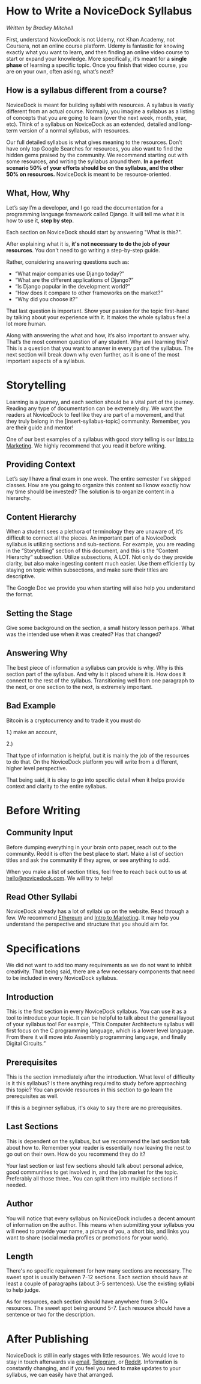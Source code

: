 # How to Write a NoviceDock Syllabus

_Written by Bradley Mitchell_

First, understand NoviceDock is not Udemy, not Khan Academy, not Coursera, not an online course platform. Udemy is fantastic for knowing exactly what you want to learn, and then finding an online video course to start or expand your knowledge. More specifically, it’s meant for a **single phase** of learning a specific topic. Once you finish that video course, you are on your own, often asking, what’s next?

## How is a syllabus different from a course?

NoviceDock is meant for building syllabi with resources. A syllabus is vastly different from an actual course. Normally, you imagine a syllabus as a listing of concepts that you are going to learn (over the next week, month, year, etc). Think of a syllabus on NoviceDock as an extended, detailed and long-term version of a normal syllabus, with resources. 

Our full detailed syllabus is what gives meaning to the resources. Don’t have only top Google Searches for resources, you also want to find the hidden gems praised by the community. 
We recommend starting out with some resources, and writing the syllabus around them. **In a perfect scenario 50% of your efforts should be on the syllabus, and the other 50% on resources.** NoviceDock is meant to be resource-oriented. 

## What, How, Why

Let’s say I’m a developer, and I go read the documentation for a programming language framework called Django. It will tell me what it is how to use it, **step by step**.

Each section on NoviceDock should start by answering "What is this?". 

After explaining what it is, **it's not necessary to do the job of your resources**. You don't need to go writing a step-by-step guide.

Rather, considering answering questions such as:
 
* “What major companies use Django today?”
* “What are the different applications of Django?”
* “Is Django popular in the development world?”
* “How does it compare to other frameworks on the market?”
* “Why did you choose it?”

That last question is important. Show your passion for the topic first-hand by talking about your experience with it. It makes the whole syllabus feel a lot more human.

Along with answering the what and how, it’s also important to answer why. That’s the most common question of any student. Why am I learning this? This is a question that you want to answer in every part of the syllabus. The next section will break down why even further, as it is one of the most important aspects of a syllabus.

# Storytelling

Learning is a journey, and each section should be a vital part of the journey. Reading any type of documentation can be extremely dry. We want the readers at NoviceDock to feel like they are part of a movement, and that they truly belong in the [insert-syllabus-topic] community. Remember, you are their guide and mentor!

One of our best examples of a syllabus with good story telling is our [Intro to Marketing](https://novicedock.com/learn/business/intro-to-marketing). We highly recommend that you read it before writing.

## Providing Context

Let’s say I have a final exam in one week. The entire semester I’ve skipped classes. How are you going to organize this content so I know exactly how my time should be invested? The solution is to organize content in a hierarchy.

## Content Hierarchy

When a student sees a plethora of terminology they are unaware of, it’s difficult to connect all the pieces. An important part of a NoviceDock syllabus is utilizing sections and sub-sections. For example, you are reading in the “Storytelling” section of this document, and this is the “Content Hierarchy” subsection.
Utilize subsections, A LOT. Not only do they provide clarity, but also make ingesting content much easier. Use them efficiently by staying on topic within subsections, and make sure their titles are descriptive.

The Google Doc we provide you when starting will also help you understand the format.

## Setting the Stage

Give some background on the section, a small history lesson perhaps. What was the intended use when it was created? Has that changed?

## Answering Why

The best piece of information a syllabus can provide is why. Why is this section part of the syllabus. And why is it placed where it is. How does it connect to the rest of the syllabus. Transitioning well from one paragraph to the next, or one section to the next, is extremely important.

## Bad Example

Bitcoin is a cryptocurrency and to trade it you must do 

1.) make an account,

2.)

That type of information is helpful, but it is mainly the job of the resources to do that. On the NoviceDock platform you will write from a different, higher level perspective. 

That being said, it is okay to go into specific detail when it helps provide context and clarity to the entire syllabus.

# Before Writing
## Community Input

Before dumping everything in your brain onto paper, reach out to the community. Reddit is often the best place to start. Make a list of section titles and ask the community if they agree, or see anything to add. 

When you make a list of section titles, feel free to reach back out to us at hello@novicedock.com. We will try to help!

## Read Other Syllabi

NoviceDock already has a lot of syllabi up on the website. Read through a few. We recommend [Ethereum](https://novicedock.com/learn/cryptocurrency/ethereum) and [Intro to Marketing](https://novicedock.com/learn/business/intro-to-marketing). It may help you understand the perspective and structure that you should aim for. 

# Specifications

We did not want to add too many requirements as we do not want to inhibit creativity. That being said, there are a few necessary components that need to be included in every NoviceDock syllabus.

## Introduction

This is the first section in every NoviceDock syllabus. You can use it as a tool to introduce your topic. It can be helpful to talk about the general layout of your syllabus too! For example,
“This Computer Architecture syllabus will first focus on the C programming language, which is a lower level language. From there it will move into Assembly programming language, and finally Digital Circuits.”

## Prerequisites

This is the section immediately after the introduction. What level of difficulty is it this syllabus? Is there anything required to study before approaching this topic? You can provide resources in this section to go learn the prerequisites as well.

If this is a beginner syllabus, it's okay to say there are no prerequisites.

## Last Sections

This is dependent on the syllabus, but we recommend the last section talk about how to. Remember your reader is essentially now leaving the nest to go out on their own. How do you recommend they do it?

Your last section or last few sections should talk about personal advice, good communities to get involved in, and the job market for the topic. Preferably all those three.. You can split them into multiple sections if needed.

## Author

You will notice that every syllabus on NoviceDock includes a decent amount of information on the author. This means when submitting your syllabus you will need to provide your name, a picture of you, a short bio, and links you want to share (social media profiles or promotions for your work).

## Length
There's no specific requirement for how many sections are necessary. The sweet spot is usually between 7-12 sections. Each section should have at least a couple of paragraphs (about 3-5 sentences). Use the existing syllabi to help judge. 

As for resources, each section should have anywhere from 3-10+ resources. The sweet spot being around 5-7. Each resource should have a sentence or two for the description.

# After Publishing

NoviceDock is still in early stages with little resources. We would love to stay in touch afterwards via [email](hello@novicedock.com), [Telegram](https://t.me/novicedock), or [Reddit](https://www.reddit.com/r/NoviceDock/). Information is constantly changing, and if you feel you need to make updates to your syllabus, we can easily have that arranged.  
